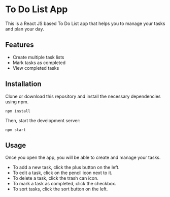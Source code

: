 # To Do List App 
This is a React JS based To Do List app that helps you to manage your tasks and plan your day.

## Features

- Create multiple task lists 
- Mark tasks as completed 
- View completed tasks 

## Installation 

Clone or download this repository and install the necessary dependencies using npm. 

```
npm install 
```

Then, start the development server: 

```
npm start 
```

## Usage 

Once you open the app, you will be able to create and manage your tasks. 

- To add a new task, click the plus button on the left. 
- To edit a task, click on the pencil icon next to it. 
- To delete a task, click the trash can icon. 
- To mark a task as completed, click the checkbox. 
- To sort tasks, click the sort button on the left. 
